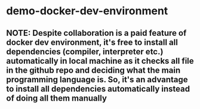# demo-docker-dev-environment
## NOTE: Despite collaboration is a paid feature of docker dev environment, it's free to install all dependencies (compiler, interpreter etc.) automatically in local machine as it checks all file in the github repo and deciding what the main programming language is. So, it's an advantage to install all dependencies automatically instead of doing all them manually
